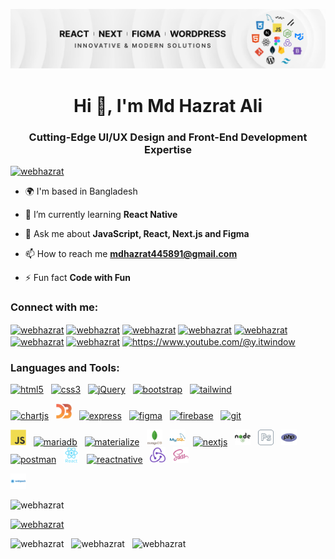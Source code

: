 
<p><img src="https://raw.githubusercontent.com/webhazrat/webhazrat/main/Front%20End%20Development%20and%20UI%20UX%20Design.jpg" alt="webhazrat" /></p>
<h1 align="center">Hi 👋, I'm Md Hazrat Ali</h1>
<h3 align="center">Cutting-Edge UI/UX Design and Front-End Development Expertise</h3>

<p align="left"> <a href="https://twitter.com/webhazrat" target="blank"><img src="https://img.shields.io/twitter/follow/webhazrat?logo=twitter&style=for-the-badge" alt="webhazrat" /></a> </p>

- 🌍 I'm based in Bangladesh
  
- 🌱 I’m currently learning **React Native**

- 💬 Ask me about **JavaScript, React, Next.js and Figma**

- 📫 How to reach me **mdhazrat445891@gmail.com**

- ⚡ Fun fact **Code with Fun**

<h3 align="left">Connect with me:</h3>
<p align="left">
<a title="Twitter" href="https://twitter.com/webhazrat" target="blank"><img align="center" src="https://raw.githubusercontent.com/rahuldkjain/github-profile-readme-generator/master/src/images/icons/Social/twitter.svg" alt="webhazrat" height="20" width="30" /></a>
<a title="Linkedin" href="https://linkedin.com/in/webhazrat" target="blank"><img align="center" src="https://raw.githubusercontent.com/rahuldkjain/github-profile-readme-generator/master/src/images/icons/Social/linked-in-alt.svg" alt="webhazrat" height="20" width="30" /></a>
<a title="Stack Overflow" href="https://stackoverflow.com/users/webhazrat" target="blank"><img align="center" src="https://raw.githubusercontent.com/rahuldkjain/github-profile-readme-generator/master/src/images/icons/Social/stack-overflow.svg" alt="webhazrat" height="20" width="30" /></a>
<a title="Facebook" href="https://fb.com/webhazrat" target="blank"><img align="center" src="https://raw.githubusercontent.com/rahuldkjain/github-profile-readme-generator/master/src/images/icons/Social/facebook.svg" alt="webhazrat" height="20" width="30" /></a>
<a title="Instagram" href="https://instagram.com/webhazrat" target="blank"><img align="center" src="https://raw.githubusercontent.com/rahuldkjain/github-profile-readme-generator/master/src/images/icons/Social/instagram.svg" alt="webhazrat" height="20" width="30" /></a>
<a title="Dribbble" href="https://dribbble.com/webhazrat" target="blank"><img align="center" src="https://raw.githubusercontent.com/rahuldkjain/github-profile-readme-generator/master/src/images/icons/Social/dribbble.svg" alt="webhazrat" height="20" width="30" /></a>
<a title="Bahance" href="https://www.behance.net/webhazrat" target="blank"><img align="center" src="https://raw.githubusercontent.com/rahuldkjain/github-profile-readme-generator/master/src/images/icons/Social/behance.svg" alt="webhazrat" height="20" width="30" /></a>
<a title="Youtube" href="https://www.youtube.com/c/https://www.youtube.com/@y.itwindow" target="blank"><img align="center" src="https://raw.githubusercontent.com/rahuldkjain/github-profile-readme-generator/master/src/images/icons/Social/youtube.svg" alt="https://www.youtube.com/@y.itwindow" height="20" width="30" /></a>
</p>

<h3 align="left">Languages and Tools:</h3>
<p align="left"> 
  <a title="HTML5" href="https://www.w3.org/html/" target="_blank" rel="noreferrer"><img src="https://cdn.worldvectorlogo.com/logos/html-1.svg" alt="html5" height="25"/></a> &nbsp;
  <a title="CSS3" href="https://www.w3schools.com/css/" target="_blank" rel="noreferrer"><img src="https://cdn.worldvectorlogo.com/logos/css-3.svg" alt="css3" height="25"/></a> &nbsp;
  <a title="jQuery" href="https://jquery.com" target="_blank" rel="noreferrer"><img src="https://cdn.worldvectorlogo.com/logos/jquery-4.svg" alt="jQuery" /></a> &nbsp;
  <a title="Bootstrap" href="https://getbootstrap.com" target="_blank" rel="noreferrer"><img src="https://cdn.worldvectorlogo.com/logos/bootstrap-5-1.svg" alt="bootstrap" height="25"/></a> &nbsp;
  <a title="Tailwind CSS" href="https://tailwindcss.com/" target="_blank" rel="noreferrer"><img src="https://cdn.worldvectorlogo.com/logos/tailwindcss.svg" alt="tailwind" height="25"/></a> &nbsp;
  
  <a title="Chartjs" href="https://www.chartjs.org" target="_blank" rel="noreferrer"><img src="https://www.chartjs.org/media/logo-title.svg" alt="chartjs" height="25"/></a> &nbsp;
  <a title="D3js" href="https://d3js.org/" target="_blank" rel="noreferrer"><img src="https://raw.githubusercontent.com/devicons/devicon/master/icons/d3js/d3js-original.svg" alt="d3js" height="25"/></a> &nbsp;
  <a title="Express JS" href="https://expressjs.com" target="_blank" rel="noreferrer"><img src="https://ajeetchaulagain.com/static/7cb4af597964b0911fe71cb2f8148d64/87351/express-js.png" alt="express" height="25"/></a> &nbsp;
  <a title="Youtube" href="https://www.figma.com/" target="_blank" rel="noreferrer"><img src="https://www.vectorlogo.zone/logos/figma/figma-icon.svg" alt="figma" height="25"/></a> &nbsp;
  <a title="Youtube" href="https://firebase.google.com/" target="_blank" rel="noreferrer"><img src="https://www.vectorlogo.zone/logos/firebase/firebase-icon.svg" alt="firebase" height="25"/></a> &nbsp;
  <a title="Youtube" href="https://git-scm.com/" target="_blank" rel="noreferrer"><img src="https://www.vectorlogo.zone/logos/git-scm/git-scm-icon.svg" alt="git" height="25"/></a> &nbsp;
  
  <a title="Youtube" href="https://developer.mozilla.org/en-US/docs/Web/JavaScript" target="_blank" rel="noreferrer"><img src="https://raw.githubusercontent.com/devicons/devicon/master/icons/javascript/javascript-original.svg" alt="javascript" height="25"/></a> &nbsp;
  <a title="Youtube" href="https://mariadb.org/" target="_blank" rel="noreferrer"><img src="https://static-00.iconduck.com/assets.00/mariadb-icon-512x340-txozryr2.png" alt="mariadb" height="25"/></a> &nbsp;
  <a title="Youtube" href="https://materializecss.com/" target="_blank" rel="noreferrer"><img src="https://raw.githubusercontent.com/prplx/svg-logos/5585531d45d294869c4eaab4d7cf2e9c167710a9/svg/materialize.svg" alt="materialize" height="25"/></a> &nbsp;
  <a title="Youtube" href="https://www.mongodb.com/" target="_blank" rel="noreferrer"><img src="https://raw.githubusercontent.com/devicons/devicon/master/icons/mongodb/mongodb-original-wordmark.svg" alt="mongodb" height="25"/></a> &nbsp;
  <a title="Youtube" href="https://www.mysql.com/" target="_blank" rel="noreferrer"><img src="https://raw.githubusercontent.com/devicons/devicon/master/icons/mysql/mysql-original-wordmark.svg" alt="mysql" height="25"/></a> &nbsp;
  <a title="Youtube" href="https://nextjs.org/" target="_blank" rel="noreferrer"><img src="https://media.dev.to/cdn-cgi/image/width=1080,height=1080,fit=cover,gravity=auto,format=auto/https%3A%2F%2Fdev-to-uploads.s3.amazonaws.com%2Fuploads%2Farticles%2F4unrrweuaj1wyh25npgt.jpeg" alt="nextjs" height="25"/></a> &nbsp;
  <a title="Youtube" href="https://nodejs.org" target="_blank" rel="noreferrer"><img src="https://raw.githubusercontent.com/devicons/devicon/master/icons/nodejs/nodejs-original-wordmark.svg" alt="nodejs" height="25"/></a> &nbsp;
  <a title="Youtube" href="https://www.photoshop.com/en" target="_blank" rel="noreferrer"><img src="https://raw.githubusercontent.com/devicons/devicon/master/icons/photoshop/photoshop-line.svg" alt="photoshop" height="25"/></a> &nbsp;
  <a title="Youtube" href="https://www.php.net" target="_blank" rel="noreferrer"><img src="https://raw.githubusercontent.com/devicons/devicon/master/icons/php/php-original.svg" alt="php" height="25"/></a> &nbsp;
  <a title="Youtube" href="https://postman.com" target="_blank" rel="noreferrer"><img src="https://www.vectorlogo.zone/logos/getpostman/getpostman-icon.svg" alt="postman" height="25"/></a> &nbsp;
  <a title="Youtube" href="https://reactjs.org/" target="_blank" rel="noreferrer"><img src="https://raw.githubusercontent.com/devicons/devicon/master/icons/react/react-original-wordmark.svg" alt="react" height="25"/></a> &nbsp;
  <a title="Youtube" href="https://reactnative.dev/" target="_blank" rel="noreferrer"><img src="https://reactnative.dev/img/header_logo.svg" alt="reactnative" height="25"/></a> &nbsp;
  <a title="Youtube" href="https://redux.js.org" target="_blank" rel="noreferrer"><img src="https://raw.githubusercontent.com/devicons/devicon/master/icons/redux/redux-original.svg" alt="redux" height="25"/></a> &nbsp;
  <a title="Youtube" href="https://sass-lang.com" target="_blank" rel="noreferrer"><img src="https://raw.githubusercontent.com/devicons/devicon/master/icons/sass/sass-original.svg" alt="sass" height="25"/></a> &nbsp;
  
  <a title="Youtube" href="https://webpack.js.org" target="_blank" rel="noreferrer"><img src="https://raw.githubusercontent.com/devicons/devicon/d00d0969292a6569d45b06d3f350f463a0107b0d/icons/webpack/webpack-original-wordmark.svg" alt="webpack" height="25"/></a>
</p>
  
<p align="left"> <img src="https://komarev.com/ghpvc/?username=webhazrat&label=Profile%20views&color=0e75b6&style=flat" alt="webhazrat" /> </p>

<p align="left"> <a href="https://github.com/ryo-ma/github-profile-trophy"><img src="https://github-profile-trophy.vercel.app/?username=webhazrat&theme=dark" alt="webhazrat" /></a> </p>

<p><img src="https://github-readme-stats.vercel.app/api/top-langs?username=webhazrat&show_icons=true&locale=en&layout=compact&theme=dark" alt="webhazrat" width="26%" /> &nbsp; <img src="https://github-readme-stats.vercel.app/api?username=webhazrat&show_icons=true&locale=en&theme=dark" alt="webhazrat" width="34%" /> &nbsp; <img src="https://github-readme-streak-stats.herokuapp.com/?user=webhazrat&theme=dark" alt="webhazrat" width="36%" /></p>

